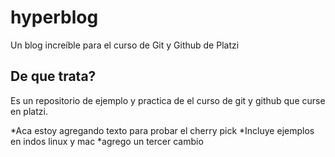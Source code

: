 # hyperblog
Un blog increíble para el curso de Git y Github de Platzi

## De que trata?
Es un repositorio de ejemplo y practica de el curso de git y github que curse en platzi.

*Aca estoy agregando texto para probar el cherry pick
*Incluye ejemplos en indos linux y mac
*agrego un tercer cambio